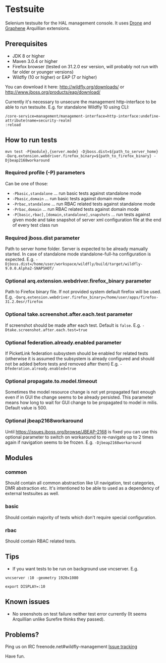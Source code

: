 # Testsuite
Selenium testsuite for the HAL management console. It uses [Drone](https://docs.jboss.org/author/display/ARQ/Drone) 
and [Graphene](https://docs.jboss.org/author/display/ARQGRA2/Home) Arquillian extensions.

## Prerequisites

* JDK 8 or higher
* Maven 3.0.4 or higher
* Firefox browser (tested on 31.2.0 esr version, will probably not run with far older or younger versions)
* Wildfly (10 or higher) or EAP (7 or higher)

You can download it here:
<http://wildfly.org/downloads/> or <http://www.jboss.org/products/eap/download/>

Currently it's necessary to unsecure the management http-interface to be able to run testsuite.
E.g. for standalone Wildfly 10 using CLI:
```
/core-service=management/management-interface=http-interface:undefine-attribute(name=security-realm)
:reload
```

## How to run tests

`mvn test -P{module},{server.mode} -Djboss.dist=${path_to_server_home} -Darq.extension.webdriver.firefox_binary=${path_to_firefox_binary}
 -Djbeap2168workaround`

### Required profile (-P) parameters

Can be one of those:
* `-Pbasic,standalone` ... run basic tests against standalone mode
* `-Pbasic,domain` ... run basic tests against domain mode
* `-Prbac,standalone` ... run RBAC related tests against standalone mode
* `-Prbac,domain` ... run RBAC related tests against domain mode
* `-P[basic,rbac],[domain,standalone],snapshots` ... run tests against given mode and take snapshot of server xml configuration file at the end of every test class run

### Required jboss.dist parameter

Path to server home folder. Server is expected to be already manually started. 
In case of standalone mode standalone-full-ha configuration is expected. 
E.g. `-Djboss.dist=/home/user/workspace/wildfly/build/target/wildfly-9.0.0.Alpha2-SNAPSHOT/`

### Optional arq.extension.webdriver.firefox_binary parameter

Path to Firefox binary file. If not provided system default firefox will be used.
E.g. `-Darq.extension.webdriver.firefox_binary=/home/user/apps/firefox-31.2.0esr/firefox`

### Optional take.screenshot.after.each.test parameter

If screenshot should be made after each test. Default is `false`.
E.g. `-Dtake.screenshot.after.each.test=true`

### Optional federation.already.enabled parameter

If PicketLink federation subsystem should be enabled  for related tests 
(otherwise it is assumed the subsystem is already configured and should not be added before tests and removed after them)
E.g. `-Dfederation.already.enabled=true`

### Optional propagate.to.model.timeout

Sometimes the model resource change is not yet propagated fast enough
even if in GUI the change seems to be already persisted.
This parameter means how long to wait for GUI change to be propagated to model in milis.
Default value is 500.

### Optional jbeap2168workaround

Until https://issues.jboss.org/browse/JBEAP-2168 is fixed you can use this optional parameter to switch on workaround
 to re-navigate up to 2 times again if navigation seems to be frozen.
E.g. `-Djbeap2168workaround`

## Modules

### common

Should contain all common abstraction like UI navigation, test categories, DMR abstraction etc.
It's intentioned to be able to used as a dependency of external testsuites as well.

### basic

Should contain majority of tests which don't require special configuration.

### rbac

Should contain RBAC related tests.

## Tips

* If you want tests to be run on background use vncserver. E.g. 

`vncserver :10 -geometry 1920x1080`

`export DISPLAY=:10`


## Known issues

* No sreenshots on test failure neither test error currently (It seems Arquillian unlike Surefire thinks they passed).

## Problems?

Ping us on IRC freenode.net#wildfly-management
[Issue tracking](https://issues.jboss.org/browse/HAL/)

Have fun.
